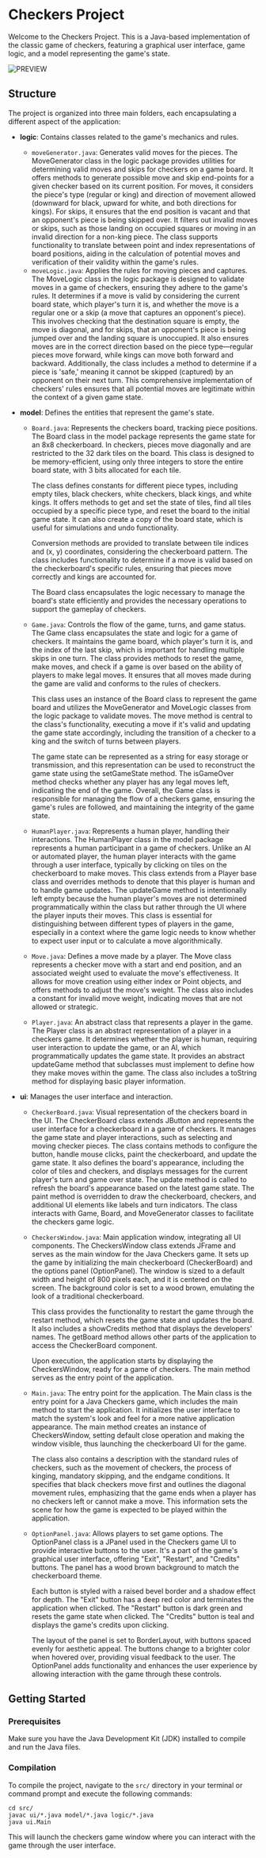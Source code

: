 # Checkers Project

Welcome to the Checkers Project. This is a Java-based implementation of the classic game of checkers, featuring a graphical user interface, game logic, and a model representing the game's state.

![PREVIEW](img/preview.png)

## Structure

The project is organized into three main folders, each encapsulating a different aspect of the application:

- **logic**: Contains classes related to the game's mechanics and rules.
  - `moveGenerator.java`: Generates valid moves for the pieces.
      The MoveGenerator class in the logic package provides utilities for determining valid moves and skips for checkers on a game board. It offers methods to generate possible move and skip end-points for a given checker based on its current position. For moves, it considers the piece's type (regular or king) and direction of movement allowed (downward for black, upward for white, and both directions for kings). For skips, it ensures that the end position is vacant and that an opponent's piece is being skipped over. It filters out invalid moves or skips, such as those landing on occupied squares or moving in an invalid direction for a non-king piece. The class supports functionality to translate between point and index representations of board positions, aiding in the calculation of potential moves and verification of their validity within the game's rules.
  - `moveLogic.java`: Applies the rules for moving pieces and captures.
      The MoveLogic class in the logic package is designed to validate moves in a game of checkers, ensuring they adhere to the game's rules. It determines if a move is valid by considering the current board state, which player's turn it is, and whether the move is a regular one or a skip (a move that captures an opponent's piece). This involves checking that the destination square is empty, the move is diagonal, and for skips, that an opponent's piece is being jumped over and the landing square is unoccupied. It also ensures moves are in the correct direction based on the piece type—regular pieces move forward, while kings can move both forward and backward. Additionally, the class includes a method to determine if a piece is 'safe,' meaning it cannot be skipped (captured) by an opponent on their next turn. This comprehensive implementation of checkers' rules ensures that all potential moves are legitimate within the context of a given game state.

- **model**: Defines the entities that represent the game's state.
  - `Board.java`: Represents the checkers board, tracking piece positions.
      The Board class in the model package represents the game state for an 8x8 checkerboard. In checkers, pieces move diagonally and are restricted to the 32 dark tiles on the board. This class is designed to be memory-efficient, using only three integers to store the entire board state, with 3 bits allocated for each tile.

      The class defines constants for different piece types, including empty tiles, black checkers, white checkers, black kings, and white kings. It offers methods to get and set the state of tiles, find all tiles occupied by a specific piece type, and reset the board to the initial game state. It can also create a copy of the board state, which is useful for simulations and undo functionality.

      Conversion methods are provided to translate between tile indices and (x, y) coordinates, considering the checkerboard pattern. The class includes functionality to determine if a move is valid based on the checkerboard's specific rules, ensuring that pieces move correctly and kings are accounted for.

    The Board class encapsulates the logic necessary to manage the board's state efficiently and provides the necessary operations to support the gameplay of checkers.
  - `Game.java`: Controls the flow of the game, turns, and game status.
    The Game class encapsulates the state and logic for a game of checkers. It maintains the game board, which player's turn it is, and the index of the last skip, which is important for handling multiple skips in one turn. The class provides methods to reset the game, make moves, and check if a game is over based on the ability of players to make legal moves. It ensures that all moves made during the game are valid and conforms to the rules of checkers.

    This class uses an instance of the Board class to represent the game board and utilizes the MoveGenerator and MoveLogic classes from the logic package to validate moves. The move method is central to the class's functionality, executing a move if it's valid and updating the game state accordingly, including the transition of a checker to a king and the switch of turns between players.

    The game state can be represented as a string for easy storage or transmission, and this representation can be used to reconstruct the game state using the setGameState method. The isGameOver method checks whether any player has any legal moves left, indicating the end of the game. Overall, the Game class is responsible for managing the flow of a checkers game, ensuring the game's rules are followed, and maintaining the integrity of the game state.
  - `HumanPlayer.java`: Represents a human player, handling their interactions.
  The HumanPlayer class in the model package represents a human participant in a game of checkers. Unlike an AI or automated player, the human player interacts with the game through a user interface, typically by clicking on tiles on the checkerboard to make moves. This class extends from a Player base class and overrides methods to denote that this player is human and to handle game updates. The updateGame method is intentionally left empty because the human player's moves are not determined programmatically within the class but rather through the UI where the player inputs their moves. This class is essential for distinguishing between different types of players in the game, especially in a context where the game logic needs to know whether to expect user input or to calculate a move algorithmically.
  - `Move.java`: Defines a move made by a player.
  The Move class represents a checker move with a start and end position, and an associated weight used to evaluate the move's effectiveness. It allows for move creation using either index or Point objects, and offers methods to adjust the move's weight. The class also includes a constant for invalid move weight, indicating moves that are not allowed or strategic.
  - `Player.java`: An abstract class that represents a player in the game.
  The Player class is an abstract representation of a player in a checkers game. It determines whether the player is human, requiring user interaction to update the game, or an AI, which programmatically updates the game state. It provides an abstract updateGame method that subclasses must implement to define how they make moves within the game. The class also includes a toString method for displaying basic player information.

- **ui**: Manages the user interface and interaction.
  - `CheckerBoard.java`: Visual representation of the checkers board in the UI.
  The CheckerBoard class extends JButton and represents the user interface for a checkerboard in a game of checkers. It manages the game state and player interactions, such as selecting and moving checker pieces. The class contains methods to configure the button, handle mouse clicks, paint the checkerboard, and update the game state. It also defines the board's appearance, including the color of tiles and checkers, and displays messages for the current player's turn and game over state. The update method is called to refresh the board's appearance based on the latest game state. The paint method is overridden to draw the checkerboard, checkers, and additional UI elements like labels and turn indicators. The class interacts with Game, Board, and MoveGenerator classes to facilitate the checkers game logic.
  - `CheckersWindow.java`: Main application window, integrating all UI components.
  The CheckersWindow class extends JFrame and serves as the main window for the Java Checkers game. It sets up the game by initializing the main checkerboard (CheckerBoard) and the options panel (OptionPanel). The window is sized to a default width and height of 800 pixels each, and it is centered on the screen. The background color is set to a wood brown, emulating the look of a traditional checkerboard.

    This class provides the functionality to restart the game through the restart method, which resets the game state and updates the board. It also includes a showCredits method that displays the developers' names. The getBoard method allows other parts of the application to access the CheckerBoard component.

    Upon execution, the application starts by displaying the CheckersWindow, ready for a game of checkers. The main method serves as the entry point of the application.
  - `Main.java`: The entry point for the application.
  The Main class is the entry point for a Java Checkers game, which includes the main method to start the application. It initializes the user interface to match the system's look and feel for a more native application appearance. The main method creates an instance of CheckersWindow, setting default close operation and making the window visible, thus launching the checkerboard UI for the game.

    The class also contains a description with the standard rules of checkers, such as the movement of checkers, the process of kinging, mandatory skipping, and the endgame conditions. It specifies that black checkers move first and outlines the diagonal movement rules, emphasizing that the game ends when a player has no checkers left or cannot make a move. This information sets the scene for how the game is expected to be played within the application.
  - `OptionPanel.java`: Allows players to set game options.
    The OptionPanel class is a JPanel used in the Checkers game UI to provide interactive buttons to the user. It's a part of the game's graphical user interface, offering "Exit", "Restart", and "Credits" buttons. The panel has a wood brown background to match the checkerboard theme.

    Each button is styled with a raised bevel border and a shadow effect for depth. The "Exit" button has a deep red color and terminates the application when clicked. The "Restart" button is dark green and resets the game state when clicked. The "Credits" button is teal and displays the game's credits upon clicking.

     The layout of the panel is set to BorderLayout, with buttons spaced evenly for aesthetic appeal. The buttons change to a brighter color when hovered over, providing visual feedback to the user. The OptionPanel adds functionality and enhances the user experience by allowing interaction with the game through these controls.

## Getting Started

### Prerequisites

Make sure you have the Java Development Kit (JDK) installed to compile and run the Java files.

### Compilation

To compile the project, navigate to the `src/` directory in your terminal or command prompt and execute the following commands:

```shell
cd src/
javac ui/*.java model/*.java logic/*.java
java ui.Main
```
This will launch the checkers game window where you can interact with the game through the user interface.
